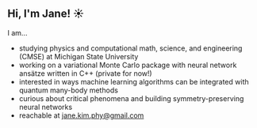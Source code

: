 ## Hi, I'm Jane! ☀️

I am...
- studying physics and computational math, science, and engineering (CMSE) at Michigan State University
- working on a variational Monte Carlo package with neural network ansätze written in C++ (private for now!)
- interested in ways machine learning algorithms can be integrated with quantum many-body methods
- curious about critical phenomena and building symmetry-preserving neural networks
- reachable at jane.kim.phy@gmail.com
